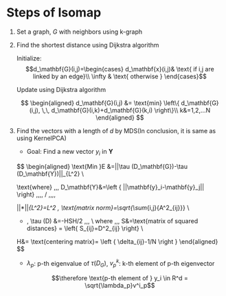 # Steps of Isomap

1. Set a graph, $G$ with neighbors using $\text{k}$-graph

2. Find the shortest distance using Dijkstra algorithm

    Initialize:
    $$d_\mathbf{G}(i,j)=\begin{cases}
    d_\mathbf{x}(i,j)& \text{ if i,j are linked by an edge}\\
    \infty & \text{ otherwise }
    \end{cases}$$

    Update using Dijkstra algorithm

    $$
    \begin{aligned}
    d_\mathbf{G}(i,j) &= \text{min} \left\{ d_\mathbf{G}(i,j), \,\, d_\mathbf{G}(i,k)+d_\mathbf{G}(k,i) \right\}\\
    k&=1,2,...N
    \end{aligned}
    $$

3. Find the vectors with a length of $d$ by MDS(In conclusion, it is same as using KernelPCA)

    * Goal: Find a new vector $y_i$ in $\mathbf{Y}$

    $$
    \begin{aligned}
    \text{Min }E &=||\tau (D_\mathbf{G})-\tau (D_\mathbf{Y})||_{L^2} \\
    
    \text{where} \,\,\, D_\mathbf{Y}&=\left \{ 
    ||\mathbf{y}_i-\mathbf{y}_j||
    \right\} \,\,\,\, / \,\,\,\,

    ||*||_{L^2}=L^2 \, \text{matrix norm}=\sqrt{\sum_{i,j}{A^2_{ij}}} \\

    * \, \tau (D) &=-HSH/2 \,\,\, \\
    where \,\,\, S&=\text{matrix of squared distances} = \left\{ S_{ij}=D^2_{ij} \right\} \\

    H&= \text{centering matrix}= \left \{  \delta_{ij}-1/N \right \}
    \end{aligned}
    $$

    * $\lambda_{p}$: p-th eigenvalue of $\tau(D_G)$, $v_p^k$: k-th element of p-th eigenvector

    $$\therefore \text{p-th element of } y_i \in R^d = \sqrt{\lambda_p}v^i_p$$
